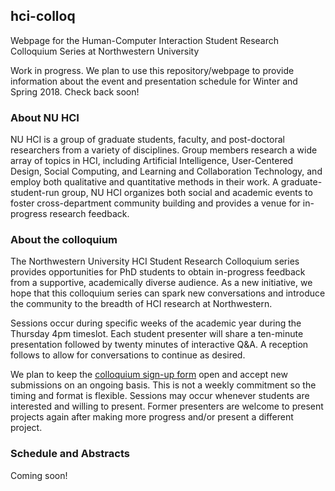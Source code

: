 ## hci-colloq

Webpage for the Human-Computer Interaction Student Research Colloquium Series at Northwestern University

Work in progress. We plan to use this repository/webpage to provide information about the event and presentation schedule for Winter and Spring 2018. Check back soon!

### About NU HCI
NU HCI is a group of graduate students, faculty, and post-doctoral researchers from a variety of disciplines. Group members research a wide array of topics in HCI, including Artificial Intelligence, User-Centered Design, Social Computing, and Learning and Collaboration Technology, and employ both qualitative and quantitative methods in their work. A graduate-student-run group, NU HCI organizes both social and academic events to foster cross-department community building and provides a venue for in-progress research feedback.

### About the colloquium

The Northwestern University HCI Student Research Colloquium series provides opportunities for PhD students to obtain in-progress feedback from a supportive, academically diverse audience. As a new initiative, we hope that this colloquium series can spark new conversations and introduce the community to the breadth of HCI research at Northwestern.

Sessions occur during specific weeks of the academic year during the Thursday 4pm timeslot. Each student presenter will share a ten-minute presentation followed by twenty minutes of interactive Q&A. A reception follows to allow for conversations to continue as desired.  

We plan to keep the [colloquium sign-up form](https://docs.google.com/forms/d/e/1FAIpQLScps7EGLV9wH4JXmr4Dqbt3-JiZEX86nURSyBTuxbqDSVhN8g/viewform) open and accept new submissions on an ongoing basis. This is not a weekly commitment so the timing and format is flexible. Sessions may occur whenever students are interested and willing to present. Former presenters are welcome to present projects again after making more progress and/or present a different project.

### Schedule and Abstracts
Coming soon!

